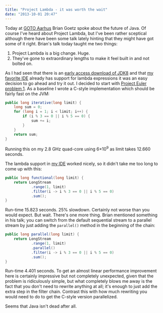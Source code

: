 ```yaml
---
title: "Project Lambda - it was worth the wait"
date: "2013-10-01 20:47"
---
```


Today at [GOTO Aarhus](http://gotocon.com/aarhus-2013) Brian Goetz spoke about the future of Java.
Of course I've heard about Project Lambda,
but I've been rather sceptical although there have been some talk lately hinting that they might have got some of it right.
Brian's talk today taught me two things:

1. Project Lambda is a big change. Huge.
1. They've gone to extraordinary lengths to make it feel built in and not bolted on.

As I had seen that there is an [early access download of JDK8](https://jdk8.java.net/download.html) and that [my favorite IDE](http://www.jetbrains.com/idea) already has support for lambda expressions it was an easy decision to go ahead and try it out.
I decided to start with [Project Euler problem 1](http://projecteuler.net/problem=1).
As a baseline I wrote a C-style implementation which should be fairly fast on the JVM:

```java
public long iterative(long limit) {
    long sum = 0;
    for (long i = 1; i < limit; i++) {
        if (i % 3 == 0 || i % 5 == 0) {
            sum += i;
        }
    }
    return sum;
}
```

Running this on my 2.8 GHz quad-core using 6×10<sup>9</sup> as limit takes 12.660 seconds.

The lambda support in [my IDE](http://www.jetbrains.com/idea) worked nicely,
so it didn't take me too long to come up with this:

```java
public long functional(long limit) {
    return LongStream
            .range(1, limit)
            .filter(i -> i % 3 == 0 || i % 5 == 0)
            .sum();
}
```

Run-time 15.823 seconds.
25% slowdown.
Certainly not worse than you would expect.
But wait.
There's one more thing.
Brian mentioned something in his talk;
you can switch from the default sequential stream to a parallel stream by just adding the <code>parallel()</code> method in the beginning of the chain:

```java
public long parallel(long limit) {
    return LongStream
            .range(1, limit)
            .parallel()
            .filter(i -> i % 3 == 0 || i % 5 == 0)
            .sum();
}
```

Run-time 4.401 seconds.
To get an almost linear performance improvement here is certainly impressive but not completely unexpected,
given that the problem is ridiculously simple,
but what completely blows me away is the fact that you don't need to rewrite anything at all;
it's enough to just add the extra step in the filter chain.
Contrast this with how much rewriting you would need to do to get the C-style version parallelized.

Seems that Java isn't dead after all.
